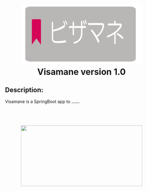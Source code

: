 <h1 align="center">
  <br>
  <img src="./images/vis logo.png" height="200" width="400"/>
  <br>
Visamane version 1.0
  <br>
  
## Description:
 <p>Visamane is a  SpringBoot app to  <strong>.....</strong>.</p>
<br>
<h1 align="center">
  <img src="#" height="200" width="400"/>